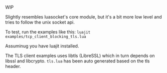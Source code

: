 WIP

Slightly resembles luasocket's core module, but it's a bit more low level and tries to follow the unix socket api.

To test, run the examples like this: 
`luajit examples/tcp_client_blocking_tls.lua`

Assuminug you have luajit installed.

The TLS client examples uses libtls (LibreSSL) which in turn depends on libssl and libcrypto. `tls.lua` has been auto generated based on the tls header.
